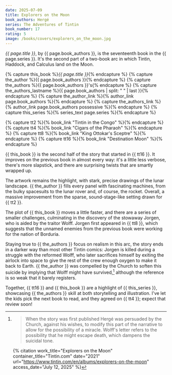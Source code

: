 ```yaml
---
date: 2025-07-09
title: Explorers on the Moon
book_authors: Hergé
series: The Adventures of Tintin
book_number: 17
rating: 5
image: /books/covers/explorers_on_the_moon.jpg
---
```


<cite class="book-title">{{ page.title }}</cite>, by <span
class="author-name">{{ page.book_authors }}</span>, is the seventeenth book in
the <span class="book-series">{{ page.series }}</span>. It's the second part
of a two-book arc in which Tintin, Haddock, and Calculus land on the Moon.

{% capture this_book %}<cite class="book-title">{{ page.title }}</cite>{% endcapture %}
{% capture the_author %}<span class="author-name">{{ page.book_authors }}</span>{% endcapture %}
{% capture the_authors %}<span class="author-name">{{ page.book_authors }}</span>'s{% endcapture %}
{% capture the_authors_lastname %}<span class="author-name">{{ page.book_authors | split: " " | last }}</span>{% endcapture %}
{% capture the_author_link %}{% author_link page.book_authors %}{% endcapture %}
{% capture the_authors_link %}{% author_link page.book_authors possessive %}{% endcapture %}
{% capture this_series %}{% series_text page.series %}{% endcapture %}

{% capture tt2 %}{% book_link "Tintin in the Congo" %}{% endcapture %}
{% capture tt4 %}{% book_link "Cigars of the Pharaoh" %}{% endcapture %}
{% capture tt8 %}{% book_link "King Ottokar's Sceptre" %}{% endcapture %}
{% capture tt16 %}{% book_link "Destination Moon" %}{% endcapture %}

{{ this_book }} is the second half of the story that started in {{ tt16 }}. It
improves on the previous book in almost every way: it's a little less verbose,
there's more slapstick, and there are surprising twists that are smartly
wrapped up.

The artwork remains the highlight, with stark, precise drawings of the lunar
landscape. {{ the_author }} fills every panel with fascinating machines, from
the bulky spacesuits to the lunar rover and, of course, the rocket. Overall, a
massive improvement from the sparse, sound-stage-like setting drawn for {{ tt2
}}.

The plot of {{ this_book }} moves a little faster, and there are a series of
smaller challenges, culminating in the discovery of the stowaway Jorgen, who
is aided by the traitor Wolff. Jorgen first appeared in {{ tt8 }}, which
suggests that the unnamed enemies from the previous book were working for the
nation of Borduria.

Staying true to {{ the_authors }} focus on realism in this arc, the story ends
in a darker way than most other Tintin comics: Jorgen is killed during a
struggle with the reformed Wolff, who later sacrifices himself by exiting the
airlock into space to give the rest of the crew enough oxygen to make it back
to Earth. {{ the_author }} was compelled by the Church to soften this suicide
by implying that Wolff might have survived,[^ref] although the reference is so
weak that it barely registers.

[^ref]:
    > When the story was first published Hergé was persuaded by the Church,
    > against his wishes, to modify this part of the narrative to allow for
    > the possibility of a miracle. Wolff's letter refers to the possibility
    > that he might escape death, which dampens the suicidal tone.

    {% citation
      work_title="Explorers on the Moon"
      container_title="Tintin.com"
      date="2021"
      url="https://www.tintin.com/en/albums/explorers-on-the-moon"
      access_date="July 12, 2025"
    %}

Together, {{ tt16 }} and {{ this_book }} are a highlight of {{ this_series }},
showcasing {{ the_authors }} skill at both storytelling and illustration. I've
let the kids pick the next book to read, and they agreed on {{ tt4 }}; expect
that review soon!
